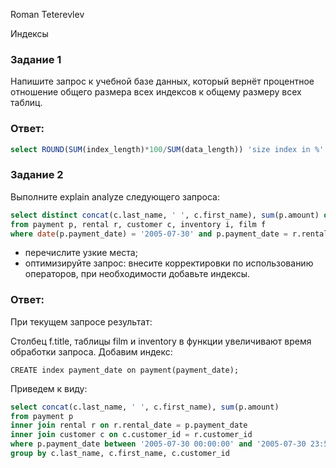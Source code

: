 Roman Teterevlev

Индексы

### Задание 1

Напишите запрос к учебной базе данных, который вернёт процентное отношение общего размера всех индексов к общему размеру всех таблиц.

### Ответ:

```sql
select ROUND(SUM(index_length)*100/SUM(data_length)) 'size index in %' from INFORMATION_SCHEMA.TABLES
```


### Задание 2

Выполните explain analyze следующего запроса:
```sql
select distinct concat(c.last_name, ' ', c.first_name), sum(p.amount) over (partition by c.customer_id, f.title)
from payment p, rental r, customer c, inventory i, film f
where date(p.payment_date) = '2005-07-30' and p.payment_date = r.rental_date and r.customer_id = c.customer_id and i.inventory_id = r.inventory_id
```
- перечислите узкие места;
- оптимизируйте запрос: внесите корректировки по использованию операторов, при необходимости добавьте индексы.

### Ответ:

При текущем запросе результат:


Столбец f.title, таблицы film и inventory в функции увеличивают время обработки запроса.
Добавим индекс:
```
CREATE index payment_date on payment(payment_date);
```
Приведем к виду:
```sql
select concat(c.last_name, ' ', c.first_name), sum(p.amount)
from payment p
inner join rental r on r.rental_date = p.payment_date
inner join customer c on c.customer_id = r.customer_id 
where p.payment_date between '2005-07-30 00:00:00' and '2005-07-30 23:59:59'
group by c.last_name, c.first_name, c.customer_id
```

